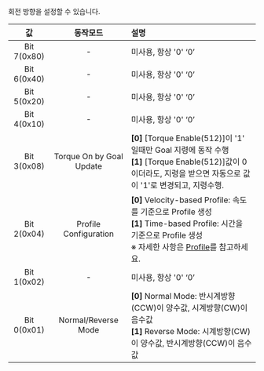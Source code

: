 회전 방향을 설정할 수 있습니다. 

|     값      |         동작모드         | 설명                                                                                                                                                                              |
|:-----------:|:------------------------:|:----------------------------------------------------------------------------------------------------------------------------------------------------------------------------------|
| Bit 7(0x80) |            -             | 미사용, 항상 '0' ‘0’                                                                                                                                                              |
| Bit 6(0x40) |            -             | 미사용, 항상 '0' ‘0’                                                                                                                                                              |
| Bit 5(0x20) |            -             | 미사용, 항상 '0' ‘0’                                                                                                                                                              |
| Bit 4(0x10) |            -             | 미사용, 항상 '0' ‘0’                                                                                                                                                              |
| Bit 3(0x08) | Torque On by Goal Update | **[0]** [Torque Enable(512)]이 '1' 일때만 Goal 지령에 동작 수행 <br> **[1]** [Torque Enable(512)]값이 0이더라도, 지령을 받으면 자동으로 값이 '1'로 변경되고, 지령수행.              |
| Bit 2(0x04) |  Profile Configuration   | **[0]** Velocity-based Profile: 속도를 기준으로 Profile 생성<br />**[1]** Time-based Profile: 시간을 기준으로 Profile 생성<br />※ 자세한 사항은 [Profile](#profile)를 참고하세요. |
| Bit 1(0x02) |            -             | 미사용, 항상 '0' ‘0’                                                                                                                                                              |
| Bit 0(0x01) |   Normal/Reverse Mode    | **[0]** Normal Mode: 반시계방향(CCW)이 양수값, 시계방향(CW)이 음수값<br />**[1]** Reverse Mode: 시계방향(CW)이 양수값, 반시계방향(CCW)이 음수값                                   |
